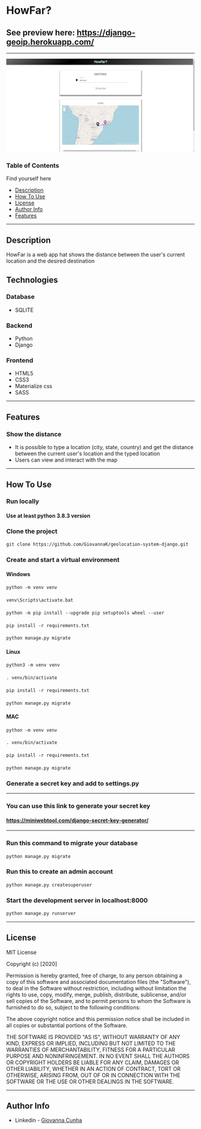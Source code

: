 # HowFar?

## See preview here: https://django-geoip.herokuapp.com/
---
![Project Image](djangogeoip.png)
### Table of Contents
Find yourself here

- [Description](#description)
- [How To Use](#how-to-use)
- [License](#license)
- [Author Info](#author-info)
- [Features](#Features)

---

## Description
HowFar is a web app hat shows the distance between the user's current location and the desired destination

## Technologies

### Database
- SQLITE
### Backend
- Python
- Django 
### Frontend
- HTML5
- CSS3
- Materialize css
- SASS

---
## Features

### Show the distance
- It is possible to type a location (city, state, country) and get the distance between the current user's location and the typed location
- Users can view and interact with the map

---

## How To Use

### Run locally
#### Use at least python 3.8.3 version
### Clone the project

```html
git clone https://github.com/GiovannaK/geolocation-system-django.git
```
### Create and start a virtual environment

#### Windows
```html
python -m venv venv

venv\Scripts\activate.bat

python -m pip install --upgrade pip setuptools wheel --user

pip install -r requirements.txt

python manage.py migrate
```

#### Linux

```html
python3 -m venv venv

. venv/bin/activate

pip install -r requirements.txt

python manage.py migrate
```

#### MAC

```html
python -m venv venv

. venv/bin/activate

pip install -r requirements.txt

python manage.py migrate
```
### Generate a secret key and add to settings.py
---
### You can use this link to generate your secret key
#### https://miniwebtool.com/django-secret-key-generator/
---
### Run this command to migrate your database

```html
python manage.py migrate
```
### Run this to create an admin account

```html
python manage.py createsuperuser
```
### Start the development server in localhost:8000

```html
python manage.py runserver
```


---


## License

MIT License

Copyright (c) [2020]

Permission is hereby granted, free of charge, to any person obtaining a copy
of this software and associated documentation files (the "Software"), to deal
in the Software without restriction, including without limitation the rights
to use, copy, modify, merge, publish, distribute, sublicense, and/or sell
copies of the Software, and to permit persons to whom the Software is
furnished to do so, subject to the following conditions:

The above copyright notice and this permission notice shall be included in all
copies or substantial portions of the Software.

THE SOFTWARE IS PROVIDED "AS IS", WITHOUT WARRANTY OF ANY KIND, EXPRESS OR
IMPLIED, INCLUDING BUT NOT LIMITED TO THE WARRANTIES OF MERCHANTABILITY,
FITNESS FOR A PARTICULAR PURPOSE AND NONINFRINGEMENT. IN NO EVENT SHALL THE
AUTHORS OR COPYRIGHT HOLDERS BE LIABLE FOR ANY CLAIM, DAMAGES OR OTHER
LIABILITY, WHETHER IN AN ACTION OF CONTRACT, TORT OR OTHERWISE, ARISING FROM,
OUT OF OR IN CONNECTION WITH THE SOFTWARE OR THE USE OR OTHER DEALINGS IN THE
SOFTWARE.



---

## Author Info

- Linkedin - [Giovanna Cunha](https://www.linkedin.com/in/giovanna-cunha-4989b81b2/)


